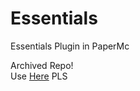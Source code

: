 # Essentials
Essentials Plugin in PaperMc

Archived Repo!<br>
Use <a href="https://github.com/mcsim415/Kotlin-Essentials">Here</a> PLS
